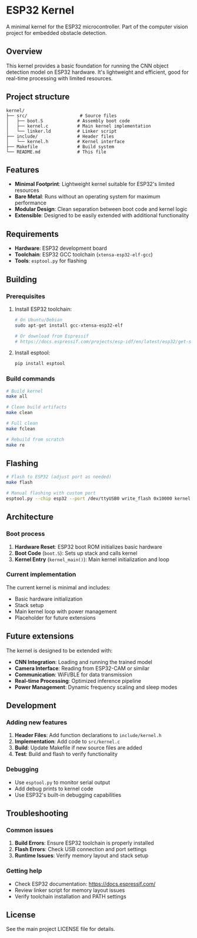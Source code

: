 # ESP32 Kernel

A minimal kernel for the ESP32 microcontroller. Part of the computer vision project for embedded obstacle detection.

## Overview

This kernel provides a basic foundation for running the CNN object detection model on ESP32 hardware. It's lightweight and efficient, good for real-time processing with limited resources.

## Project structure

```
kernel/
├── src/                    # Source files
│   ├── boot.S             # Assembly boot code
│   ├── kernel.c           # Main kernel implementation
│   └── linker.ld          # Linker script
├── include/               # Header files
│   └── kernel.h           # Kernel interface
├── Makefile               # Build system
└── README.md              # This file
```

## Features

- **Minimal Footprint**: Lightweight kernel suitable for ESP32's limited resources
- **Bare Metal**: Runs without an operating system for maximum performance
- **Modular Design**: Clean separation between boot code and kernel logic
- **Extensible**: Designed to be easily extended with additional functionality

## Requirements

- **Hardware**: ESP32 development board
- **Toolchain**: ESP32 GCC toolchain (`xtensa-esp32-elf-gcc`)
- **Tools**: `esptool.py` for flashing

## Building

### Prerequisites

1. Install ESP32 toolchain:
   ```bash
   # On Ubuntu/Debian
   sudo apt-get install gcc-xtensa-esp32-elf
   
   # Or download from Espressif
   # https://docs.espressif.com/projects/esp-idf/en/latest/esp32/get-started/
   ```

2. Install esptool:
   ```bash
   pip install esptool
   ```

### Build commands

```bash
# Build kernel
make all

# Clean build artifacts
make clean

# Full clean
make fclean

# Rebuild from scratch
make re
```

## Flashing

```bash
# Flash to ESP32 (adjust port as needed)
make flash

# Manual flashing with custom port
esptool.py --chip esp32 --port /dev/ttyUSB0 write_flash 0x10000 kernel.bin
```

## Architecture

### Boot process

1. **Hardware Reset**: ESP32 boot ROM initializes basic hardware
2. **Boot Code** (`boot.S`): Sets up stack and calls kernel
3. **Kernel Entry** (`kernel_main()`): Main kernel initialization and loop

### Current implementation

The current kernel is minimal and includes:

- Basic hardware initialization
- Stack setup
- Main kernel loop with power management
- Placeholder for future extensions

## Future extensions

The kernel is designed to be extended with:

- **CNN Integration**: Loading and running the trained model
- **Camera Interface**: Reading from ESP32-CAM or similar
- **Communication**: WiFi/BLE for data transmission
- **Real-time Processing**: Optimized inference pipeline
- **Power Management**: Dynamic frequency scaling and sleep modes

## Development

### Adding new features

1. **Header Files**: Add function declarations to `include/kernel.h`
2. **Implementation**: Add code to `src/kernel.c`
3. **Build**: Update Makefile if new source files are added
4. **Test**: Build and flash to verify functionality

### Debugging

- Use `esptool.py` to monitor serial output
- Add debug prints to kernel code
- Use ESP32's built-in debugging capabilities

## Troubleshooting

### Common issues

1. **Build Errors**: Ensure ESP32 toolchain is properly installed
2. **Flash Errors**: Check USB connection and port settings
3. **Runtime Issues**: Verify memory layout and stack setup

### Getting help

- Check ESP32 documentation: https://docs.espressif.com/
- Review linker script for memory layout issues
- Verify toolchain installation and PATH settings

## License

See the main project LICENSE file for details. 

